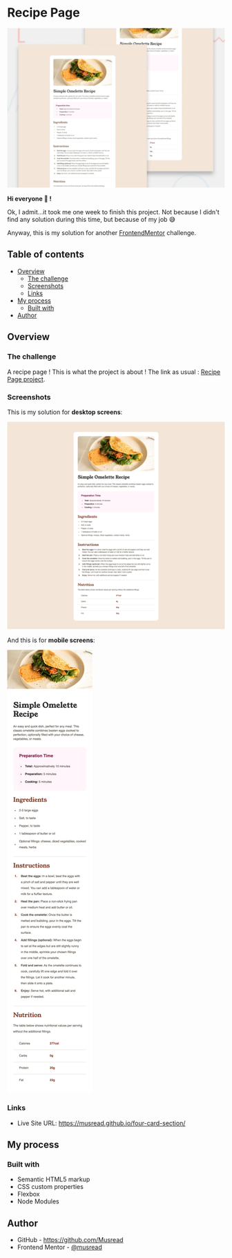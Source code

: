 # Recipe Page

![](./design/desktop-preview.jpg)

**Hi everyone 👋 !**

Ok, I admit...it took me one week to finish this project. Not because I didn't find any solution during this time, but because of my job 😅

Anyway, this is my solution for another [FrontendMentor](https://www.frontendmentor.io) challenge.

## Table of contents

- [Overview](#overview)
  - [The challenge](#the-challenge)
  - [Screenshots](#screenshots)
  - [Links](#links)
- [My process](#my-process)
  - [Built with](#built-with)
- [Author](#author)

## Overview

### The challenge

A recipe page ! This is what the project is about ! The link as usual : [Recipe Page project](https://www.frontendmentor.io/challenges/recipe-page-KiTsR8QQKm).

### Screenshots

This is my solution for **desktop screens**:

![](screenshots/desktop-screenshot.png)

And this is for **mobile screens**:

![](screenshots/mobile-screenshot.png)

### Links

- Live Site URL: https://musread.github.io/four-card-section/

## My process

### Built with

- Semantic HTML5 markup
- CSS custom properties
- Flexbox
- Node Modules

## Author

- GitHub - https://github.com/Musread
- Frontend Mentor - [@musread](https://www.frontendmentor.io/profile/musread)

